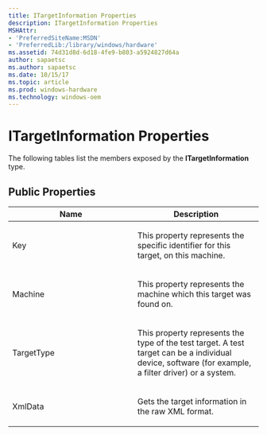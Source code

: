 ```yaml
---
title: ITargetInformation Properties
description: ITargetInformation Properties
MSHAttr:
- 'PreferredSiteName:MSDN'
- 'PreferredLib:/library/windows/hardware'
ms.assetid: 74d31d8d-6d18-4fe9-b803-a5924827d64a
author: sapaetsc
ms.author: sapaetsc
ms.date: 10/15/17
ms.topic: article
ms.prod: windows-hardware
ms.technology: windows-oem
---
```


# ITargetInformation Properties


The following tables list the members exposed by the **ITargetInformation** type.

## <span id="Public_Properties"></span><span id="public_properties"></span><span id="PUBLIC_PROPERTIES"></span>Public Properties


<table>
<colgroup>
<col width="50%" />
<col width="50%" />
</colgroup>
<thead>
<tr class="header">
<th>Name</th>
<th>Description</th>
</tr>
</thead>
<tbody>
<tr class="odd">
<td><p>Key</p></td>
<td><p>This property represents the specific identifier for this target, on this machine.</p></td>
</tr>
<tr class="even">
<td><p>Machine</p></td>
<td><p>This property represents the machine which this target was found on.</p></td>
</tr>
<tr class="odd">
<td><p>TargetType</p></td>
<td><p>This property represents the type of the test target. A test target can be a individual device, software (for example, a filter driver) or a system.</p></td>
</tr>
<tr class="even">
<td><p>XmlData</p></td>
<td><p>Gets the target information in the raw XML format.</p></td>
</tr>
</tbody>
</table>

 

 

 






